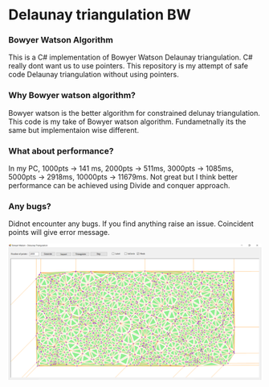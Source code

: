 # Delaunay triangulation BW

### Bowyer Watson Algorithm

This is a C# implementation of Bowyer Watson Delaunay triangulation. C# really dont want us to use pointers. This repository is my attempt of safe code Delaunay triangulation without using pointers.

### Why Bowyer watson algorithm?

Bowyer watson is the better algorithm for constrained delunay triangulation. This code is my take of Bowyer watson algorithm. Fundametnally its the same but implementaion wise different.

### What about performance?

In my PC, 1000pts -> 141 ms, 2000pts ->	511ms, 3000pts ->	1085ms, 5000pts -> 2918ms, 10000pts ->	11679ms. Not great but I think better performance can be achieved using Divide and conquer approach.

### Any bugs?

Didnot encounter any bugs. If you find anything raise an issue. Coincident points will give error message.

![BW_delaunay_results](/Delaunay_triangulation_BW/images/bw_results.png)
